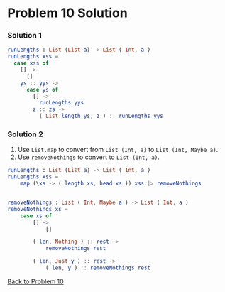 # Problem 10 Solution

### Solution 1

```elm
runLengths : List (List a) -> List ( Int, a )
runLengths xss =
  case xss of
    [] ->
      []
    ys :: yys ->
      case ys of
        [] ->
          runLengths yys
        z :: zs ->
          ( List.length ys, z ) :: runLengths yys
```



### Solution 2

1. Use `List.map` to convert from `List (Int, a)` to `List (Int, Maybe a)`. 
2. Use `removeNothings` to convert to `List (Int, a)`. 

```elm
runLengths : List (List a) -> List ( Int, a )
runLengths xss =
    map (\xs -> ( length xs, head xs )) xss |> removeNothings


removeNothings : List ( Int, Maybe a ) -> List ( Int, a )
removeNothings xs =
    case xs of
        [] ->
            []

        ( len, Nothing ) :: rest ->
            removeNothings rest

        ( len, Just y ) :: rest ->
            ( len, y ) :: removeNothings rest
```

[Back to Problem 10](../p/p10.md)

